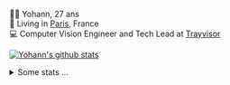 <p>
  👨🏻 <bold>Yohann</bold>, 27 ans<br/>
  💼 Living in <a href="https://www.google.com/maps?q=paris">Paris</a>, France<br/>
  💻 Computer Vision Engineer and Tech Lead at <a href="https://trayvisor.com/">Trayvisor</a><br/>
</p>

<a href="https://github.com/anuraghazra/github-readme-stats"><img align="center" src="https://github-readme-stats-go94hl40s-yohann84l.vercel.app//api?username=yohann84L&show_icons=true&include_all_commits=true" alt="Yohann's github stats" /> </a>


<details>
  <summary>Some stats ...</summary><br/>
  

<!--START_SECTION:waka-->
![Code Time](http://img.shields.io/badge/Code%20Time-1%2C122%20hrs%2032%20mins-blue)

![Profile Views](http://img.shields.io/badge/Profile%20Views-0-blue)

**🐱 My GitHub Data** 

> 📦 440.7 kB Used in GitHub's Storage 
 > 
> 🏆 356 Contributions in the Year 2024
 > 
> 🚫 Not Opted to Hire
 > 
> 📜 25 Public Repositories 
 > 
> 🔑 21 Private Repositories 
 > 
**I'm an Early 🐤** 

```text
🌞 Morning                14566 commits       ████████░░░░░░░░░░░░░░░░░   31.17 % 
🌆 Daytime                26530 commits       ██████████████░░░░░░░░░░░   56.77 % 
🌃 Evening                5494 commits        ███░░░░░░░░░░░░░░░░░░░░░░   11.76 % 
🌙 Night                  142 commits         ░░░░░░░░░░░░░░░░░░░░░░░░░   00.30 % 
```
📅 **I'm Most Productive on Wednesday** 

```text
Monday                   8603 commits        █████░░░░░░░░░░░░░░░░░░░░   18.41 % 
Tuesday                  8672 commits        █████░░░░░░░░░░░░░░░░░░░░   18.56 % 
Wednesday                10460 commits       ██████░░░░░░░░░░░░░░░░░░░   22.38 % 
Thursday                 9555 commits        █████░░░░░░░░░░░░░░░░░░░░   20.45 % 
Friday                   8692 commits        █████░░░░░░░░░░░░░░░░░░░░   18.60 % 
Saturday                 274 commits         ░░░░░░░░░░░░░░░░░░░░░░░░░   00.59 % 
Sunday                   476 commits         ░░░░░░░░░░░░░░░░░░░░░░░░░   01.02 % 
```


📊 **This Week I Spent My Time On** 

```text
🕑︎ Time Zone: Europe/Paris

💬 Programming Languages: 
Python                   12 mins             ██████████████████████░░░   88.89 % 
JavaScript               1 min               ██░░░░░░░░░░░░░░░░░░░░░░░   08.35 % 
YAML                     0 secs              █░░░░░░░░░░░░░░░░░░░░░░░░   02.31 % 
SQL                      0 secs              ░░░░░░░░░░░░░░░░░░░░░░░░░   00.42 % 
Shell Script             0 secs              ░░░░░░░░░░░░░░░░░░░░░░░░░   00.02 % 

🔥 Editors: 
VS Code                  12 mins             █████████████████████░░░░   84.37 % 
WebStorm                 1 min               ██░░░░░░░░░░░░░░░░░░░░░░░   08.35 % 
PyCharm                  1 min               ██░░░░░░░░░░░░░░░░░░░░░░░   07.27 % 

💻 Operating System: 
Mac                      14 mins             █████████████████████████   100.00 % 
```

**I Mostly Code in Python** 

```text
Python                   25 repos            ██████████████░░░░░░░░░░░   54.35 % 
Jupyter Notebook         5 repos             ███░░░░░░░░░░░░░░░░░░░░░░   10.87 % 
JavaScript               3 repos             ██░░░░░░░░░░░░░░░░░░░░░░░   06.52 % 
HTML                     2 repos             █░░░░░░░░░░░░░░░░░░░░░░░░   04.35 % 
Shell                    1 repo              █░░░░░░░░░░░░░░░░░░░░░░░░   02.17 % 
```




 Last Updated on 13/03/2024 00:27:53 UTC
<!--END_SECTION:waka-->
